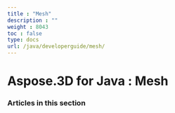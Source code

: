 ```yaml
---
title : "Mesh" 
description : "" 
weight : 8043 
toc : false
type: docs
url: /java/developerguide/mesh/
---
```


# Aspose.3D for Java : Mesh


### Articles in this section

           

 

